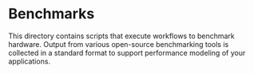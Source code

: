 # Benchmarks

This directory contains scripts that execute workflows to benchmark hardware. Output from various open-source benchmarking tools is collected in a standard format to support performance modeling of your applications.
